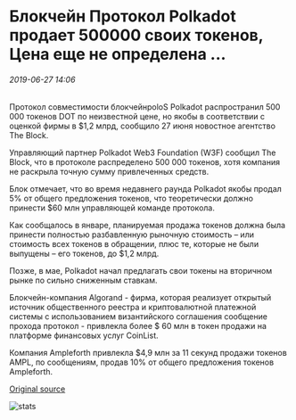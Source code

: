 # Блокчейн Протокол Polkadot продает 500000 своих токенов, Цена еще не определена ...

###### 2019-06-27 14:06

Протокол совместимости блокчейнpoloS Polkadot распространил 500 000 токенов DOT по неизвестной цене, но якобы в соответствии с оценкой фирмы в $1,2 млрд, сообщило 27 июня новостное агентство The Block.

Управляющий партнер Polkadot Web3 Foundation (W3F) сообщил The Block, что в протоколе распределено 500 000 токенов, хотя компания не раскрыла точную сумму привлеченных средств.

Блок отмечает, что во время недавнего раунда Polkadot якобы продал 5% от общего предложения токенов, что теоретически должно принести $60 млн управляющей команде протокола.

Как сообщалось в январе, планируемая продажа токенов должна была принести полностью разбавленную рыночную стоимость – или стоимость всех токенов в обращении, плюс те, которые не были выпущены – его токенов, до $1,2 млрд.

Позже, в мае, Polkadot начал предлагать свои токены на вторичном рынке по сильно сниженным ставкам.

Блокчейн-компания Algorand - фирма, которая реализует открытый источник общественного реестра и криптовалютной платежной системы с использованием византийского соглашения сообщение прохода протокол - привлекла более $ 60 млн в токен продажи на платформе финансовых услуг CoinList.

Компания Ampleforth привлекла $4,9 млн за 11 секунд продажи токенов AMPL, по сообщениям, продав 10% от общего предложения токенов Ampleforth.

[Original source](https://cointelegraph.com/news/blockchain-protocol-polkadot-sells-500-000-of-its-tokens-price-still-unspecified)

![stats](https://c.statcounter.com/11760860/0/a89fa40b/1/ "stats")